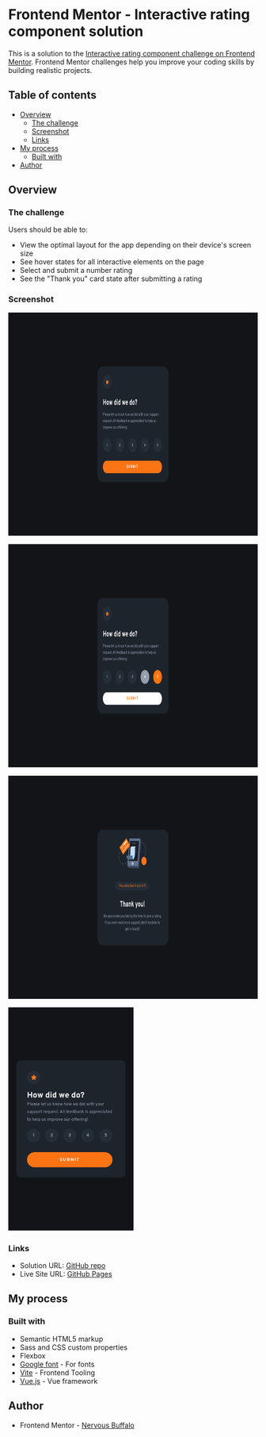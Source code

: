 # Frontend Mentor - Interactive rating component solution

This is a solution to the [Interactive rating component challenge on Frontend Mentor](https://www.frontendmentor.io/challenges/interactive-rating-component-koxpeBUmI). Frontend Mentor challenges help you improve your coding skills by building realistic projects. 

## Table of contents

- [Overview](#overview)
  - [The challenge](#the-challenge)
  - [Screenshot](#screenshot)
  - [Links](#links)
- [My process](#my-process)
  - [Built with](#built-with)
- [Author](#author)

## Overview

### The challenge

Users should be able to:

- View the optimal layout for the app depending on their device's screen size
- See hover states for all interactive elements on the page
- Select and submit a number rating
- See the "Thank you" card state after submitting a rating

### Screenshot

[<img src="./Screenshot_desktop.png" height="450px"/>](./Screenshot_desktop.png)

[<img src="./Screenshot_hover.png" height="450px"/>](./Screenshot_hover.png)

[<img src="./Screenshot_thankyou.png" height="450px"/>](./Screenshot_thankyou.png)

[<img src="./Screenshot_mobile.png" height="450px"/>](./Screenshot_mobile.png)

### Links

- Solution URL: [GitHub repo](https://github.com/mathieuc22/product-preview-card-component-main)
- Live Site URL: [GitHub Pages](https://mathieuc22.github.io/product-preview-card-component-main/)

## My process

### Built with

- Semantic HTML5 markup
- Sass and CSS custom properties
- Flexbox
- [Google font](https://fonts.googleapis.com) - For fonts
- [Vite](https://vitejs.dev/) - Frontend Tooling
- [Vue.js](https://vuejs.org/) - Vue framework

## Author

- Frontend Mentor - [Nervous Buffalo](https://www.frontendmentor.io/profile/mathieuc22)